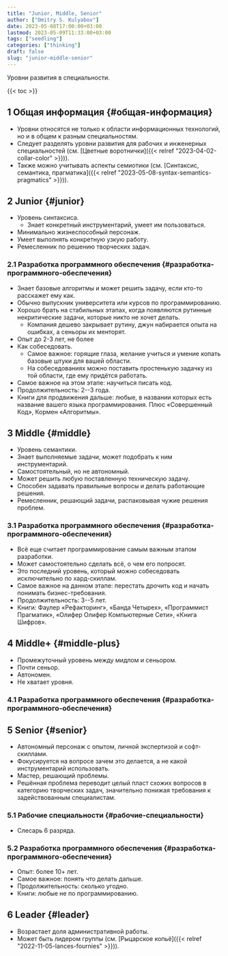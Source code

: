 ```yaml
---
title: "Junior, Middle, Senior"
author: ["Dmitry S. Kulyabov"]
date: 2023-05-08T17:00:00+03:00
lastmod: 2023-05-09T11:33:00+03:00
tags: ["seedling"]
categories: ["thinking"]
draft: false
slug: "junior-middle-senior"
---
```


Уровни развития в специальности.

<!--more-->

{{< toc >}}


## <span class="section-num">1</span> Общая информация {#общая-информация}

-   Уровни относятся не только к области информационных технологий, но и в общем к разным специальностям.
-   Следует разделять уровни развития для рабочих и инженерных специальностей (см. [Цветные воротнички]({{< relref "2023-04-02-collar-color" >}})).
-   Также можно учитывать аспекты семиотики (см. [Синтаксис, семантика, прагматика]({{< relref "2023-05-08-syntax-semantics-pragmatics" >}})).


## <span class="section-num">2</span> Junior {#junior}

-   Уровень синтаксиса.
    -   Знает конкретный инструментарий, умеет им пользоваться.
-   Минимально жизнеспособный персонаж.
-   Умеет выполнять конкретную узкую работу.
-   Ремесленник по решению творческих задач.


### <span class="section-num">2.1</span> Разработка программного обеспечения {#разработка-программного-обеспечения}

-   Знает базовые алгоритмы и может решить задачу, если кто-то расскажет ему как.
-   Обычно выпускник университета или курсов по программированию.
-   Хорошо брать на стабильных этапах, когда появляются рутинные некритические задачи, которые никто не хочет делать.
    -   Компания дешево закрывает рутину, джун набирается опыта на ошибках, а сеньоры их менторят.
-   Опыт до 2-3 лет, не более
-   Как собеседовать.
    -   Самое важное: горящие глаза, желание учиться и умение копать базовые штуки для вашей области.
    -   На собеседованиях можно поставить простенькую задачку из той области, где ему придётся работать.
-   Самое важное на этом этапе: научиться писать код.
-   Продолжительность: 2--3 года.
-   Книги для продвижения дальше: любые, в названии которых есть название вашего языка программирования. Плюс «Совершенный Код», Кормен «Алгоритмы».


## <span class="section-num">3</span> Middle {#middle}

-   Уровень семантики.
-   Знает выполняемые задачи, может подобрать к ним инструментарий.
-   Самостоятельный, но не автономный.
-   Может решить любую поставленную техническую задачу.
-   Способен задавать правильные вопросы и делать работающие решения.
-   Ремесленник, решающий задачи, распаковывая чужие решения проблем.


### <span class="section-num">3.1</span> Разработка программного обеспечения {#разработка-программного-обеспечения}

-   Всё еще считает программирование самым важным этапом разработки.
-   Может самостоятельно сделать всё, о чем его попросят.
-   Это последний уровень, который можно собеседовать исключительно по хард-скиллам.
-   Самое важное на данном этапе: перестать дрочить код и начать понимать бизнес-требования.
-   Продолжительность: 3--5 лет.
-   Книги: Фаулер «Рефакторинг», «Банда Четырех», «Программист Прагматик», «Олифер Олифер Компьютерные Сети», «Книга Шифров».


## <span class="section-num">4</span> Middle+ {#middle-plus}

-   Промежуточный уровень между мидлом и сеньором.
-   Почти сеньор.
-   Автономен.
-   Не хватает уровня.


### <span class="section-num">4.1</span> Разработка программного обеспечения {#разработка-программного-обеспечения}


## <span class="section-num">5</span> Senior {#senior}

-   Автономный персонаж с опытом, личной экспертизой и софт-скиллами.
-   Фокусируется на вопросе зачем это делается, а не какой инструментарий использовать.
-   Мастер, решающий проблемы.
-   Решённая проблема переводит целый пласт схожих вопросов в категорию творческих задач, значительно понижая требования к задействованным специалистам.


### <span class="section-num">5.1</span> Рабочие специальности {#рабочие-специальности}

-   Слесарь 6 разряда.


### <span class="section-num">5.2</span> Разработка программного обеспечения {#разработка-программного-обеспечения}

-   Опыт: более 10+ лет.
-   Самое важное: понять что делать дальше.
-   Продолжительность: сколько угодно.
-   Книги: любые не по программированию.


## <span class="section-num">6</span> Leader {#leader}

-   Возрастает доля административной работы.
-   Может быть лидером группы (см. [Рыцарское копьё]({{< relref "2022-11-05-lances-fournies" >}})).
